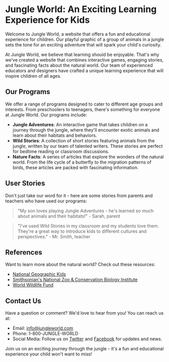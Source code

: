 <!--font:Poppins-->

# Jungle World: An Exciting Learning Experience for Kids

Welcome to Jungle World, a website that offers a fun and educational experience for children. Our playful graphic of a group of animals in a jungle sets the tone for an exciting adventure that will spark your child's curiosity.

At Jungle World, we believe that learning should be enjoyable. That's why we've created a website that combines interactive games, engaging stories, and fascinating facts about the natural world. Our team of experienced educators and designers have crafted a unique learning experience that will inspire children of all ages.

## Our Programs

We offer a range of programs designed to cater to different age groups and interests. From preschoolers to teenagers, there's something for everyone at Jungle World. Our programs include:

- **Jungle Adventures**: An interactive game that takes children on a journey through the jungle, where they'll encounter exotic animals and learn about their habitats and behaviors.
- **Wild Stories**: A collection of short stories featuring animals from the jungle, written by our team of talented writers. These stories are perfect for bedtime reading or classroom discussions.
- **Nature Facts**: A series of articles that explore the wonders of the natural world. From the life cycle of a butterfly to the migration patterns of birds, these articles are packed with fascinating information.

## User Stories

Don't just take our word for it - here are some stories from parents and teachers who have used our programs:

> "My son loves playing Jungle Adventures - he's learned so much about animals and their habitats!" - Sarah, parent

> "I've used Wild Stories in my classroom and my students love them. They're a great way to introduce kids to different cultures and perspectives." - Mr. Smith, teacher

## References

Want to learn more about the natural world? Check out these resources:

- [National Geographic Kids](#)
- [Smithsonian's National Zoo & Conservation Biology Institute](#)
- [World Wildlife Fund](#)

## Contact Us

Have a question or comment? We'd love to hear from you! You can reach us at:

- Email: info@jungleworld.com
- Phone: 1-800-JUNGLE-WORLD
- Social Media: Follow us on [Twitter](#) and [Facebook](#) for updates and news. 

Join us on an exciting journey through the jungle - it's a fun and educational experience your child won't want to miss!

<!--

Write me content for website with wallpaper which alt text is:

"A playful graphic of a group of animals in a jungle for a children's or education website"

The name/title of the page should not be 1:1 copy of the alt text but rather a real content of the website which is using this wallpaper.

- Use markdown format 
- Start with heading
- Heading should be short and concise
- The content should look like a real website 
- The website should not be about the wallpaper, wallpaper is just a related background
- Heading should be contain work "wallpaper" or "background"
- Include real sections like references, contact, user stories, etc. use things relevant to the page purpose.
- Feel free to use structure like headings, bullets, numbering, blockquotes, paragraphs, horizontal lines, etc.
- You can use formatting like bold or _italic_
- You can include UTF-8 emojis
- Links should be only #hash anchors (and you can refer to the document itself)
- Do not include images


---


# Welcome to the Jungle: Exploring the Wild Side of Learning

Looking for a fun and educational way to engage your child's curiosity? Look no further than our jungle-themed website! Our playful graphic of a group of animals in a jungle sets the tone for a wild adventure that will spark your child's imagination.

## About Us

At Jungle Learning, we believe that education should be fun and exciting. That's why we've created a website that combines interactive games, engaging stories, and fascinating facts about the natural world. Our team of experienced educators and designers have crafted a unique learning experience that will inspire children of all ages.

## Our Programs

We offer a range of programs designed to cater to different age groups and interests. From preschoolers to teenagers, there's something for everyone at Jungle Learning. Our programs include:

- **Jungle Adventures**: An interactive game that takes children on a journey through the jungle, where they'll encounter exotic animals and learn about their habitats and behaviors.
- **Wild Stories**: A collection of short stories featuring animals from the jungle, written by our team of talented writers. These stories are perfect for bedtime reading or classroom discussions.
- **Nature Facts**: A series of articles that explore the wonders of the natural world. From the life cycle of a butterfly to the migration patterns of birds, these articles are packed with fascinating information.

## User Stories

Don't just take our word for it - here are some stories from parents and teachers who have used our programs:

> "My son loves playing Jungle Adventures - he's learned so much about animals and their habitats!" - Sarah, parent

> "I've used Wild Stories in my classroom and my students love them. They're a great way to introduce kids to different cultures and perspectives." - Mr. Smith, teacher

## References

Want to learn more about the natural world? Check out these resources:

- [National Geographic Kids](#)
- [Smithsonian's National Zoo & Conservation Biology Institute](#)
- [World Wildlife Fund](#)

## Contact Us

Have a question or comment? We'd love to hear from you! You can reach us at:

- Email: info@junglelearning.com
- Phone: 1-800-JUNGLE-LEARNING
- Social Media: Follow us on [Twitter](#) and [Facebook](#) for updates and news. 

Join us on a journey through the jungle - it's a wild ride you won't want to miss!


---


Heading is too long, rewrite whole content.


---


# Discover the Jungle: A Fun and Educational Experience for Kids

Welcome to our jungle-themed website! Our playful graphic of a group of animals in a jungle sets the tone for an exciting adventure that will inspire your child's curiosity.

At Discover the Jungle, we believe that learning should be enjoyable. That's why we've created a website that combines interactive games, engaging stories, and fascinating facts about the natural world. Our team of experienced educators and designers have crafted a unique learning experience that will spark your child's imagination.

## Our Programs

We offer a range of programs designed to cater to different age groups and interests. From preschoolers to teenagers, there's something for everyone at Discover the Jungle. Our programs include:

- **Jungle Adventures**: An interactive game that takes children on a journey through the jungle, where they'll encounter exotic animals and learn about their habitats and behaviors.
- **Wild Stories**: A collection of short stories featuring animals from the jungle, written by our team of talented writers. These stories are perfect for bedtime reading or classroom discussions.
- **Nature Facts**: A series of articles that explore the wonders of the natural world. From the life cycle of a butterfly to the migration patterns of birds, these articles are packed with fascinating information.

## User Stories

Don't just take our word for it - here are some stories from parents and teachers who have used our programs:

> "My son loves playing Jungle Adventures - he's learned so much about animals and their habitats!" - Sarah, parent

> "I've used Wild Stories in my classroom and my students love them. They're a great way to introduce kids to different cultures and perspectives." - Mr. Smith, teacher

## References

Want to learn more about the natural world? Check out these resources:

- [National Geographic Kids](#)
- [Smithsonian's National Zoo & Conservation Biology Institute](#)
- [World Wildlife Fund](#)

## Contact Us

Have a question or comment? We'd love to hear from you! You can reach us at:

- Email: info@discoverthejungle.com
- Phone: 1-800-JUNGLE-LEARNING
- Social Media: Follow us on [Twitter](#) and [Facebook](#) for updates and news. 

Join us on an exciting journey through the jungle - it's a fun and educational experience your child won't want to miss!


---


Heading is too long, rewrite whole content.


---


# Jungle Fun: Explore the Wild Side of Learning

Welcome to Jungle Fun, a website that combines education and entertainment for children. Our playful graphic of a group of animals in a jungle sets the tone for an exciting adventure that will spark your child's curiosity.

Our team of experienced educators and designers have created a unique learning experience that will inspire children of all ages. We believe that learning should be fun and engaging, which is why we've developed a range of programs designed to cater to different age groups and interests.

## Our Programs

At Jungle Fun, we offer a variety of programs that will take your child on a journey through the jungle. Here are some of our most popular programs:

- **Jungle Adventures**: An interactive game that takes children on a journey through the jungle, where they'll encounter exotic animals and learn about their habitats and behaviors.
- **Wild Stories**: A collection of short stories featuring animals from the jungle, written by our team of talented writers. These stories are perfect for bedtime reading or classroom discussions.
- **Nature Facts**: A series of articles that explore the wonders of the natural world. From the life cycle of a butterfly to the migration patterns of birds, these articles are packed with fascinating information.

## User Stories

Here are some stories from parents and teachers who have used our programs:

> "My daughter loves playing Jungle Adventures - she's learned so much about animals and their habitats!" - Maria, parent

> "I've used Wild Stories in my classroom and my students love them. They're a great way to introduce kids to different cultures and perspectives." - Mrs. Johnson, teacher

## References

If you want to learn more about the natural world, check out these resources:

- [National Geographic Kids](#)
- [Smithsonian's National Zoo & Conservation Biology Institute](#)
- [World Wildlife Fund](#)

## Contact Us

Do you have any questions or comments? We'd love to hear from you! You can reach us at:

- Email: info@junglefun.com
- Phone: 1-800-JUNGLE-FUN
- Social Media: Follow us on [Twitter](#) and [Facebook](#) for updates and news.

Join us on a wild adventure through the jungle - it's an experience your child won't forget!


---


Heading is too long, rewrite whole content.


---


# Jungle World: An Exciting Learning Experience for Kids

Welcome to Jungle World, a website that offers a fun and educational experience for children. Our playful graphic of a group of animals in a jungle sets the tone for an exciting adventure that will spark your child's curiosity.

At Jungle World, we believe that learning should be enjoyable. That's why we've created a website that combines interactive games, engaging stories, and fascinating facts about the natural world. Our team of experienced educators and designers have crafted a unique learning experience that will inspire children of all ages.

## Our Programs

We offer a range of programs designed to cater to different age groups and interests. From preschoolers to teenagers, there's something for everyone at Jungle World. Our programs include:

- **Jungle Adventures**: An interactive game that takes children on a journey through the jungle, where they'll encounter exotic animals and learn about their habitats and behaviors.
- **Wild Stories**: A collection of short stories featuring animals from the jungle, written by our team of talented writers. These stories are perfect for bedtime reading or classroom discussions.
- **Nature Facts**: A series of articles that explore the wonders of the natural world. From the life cycle of a butterfly to the migration patterns of birds, these articles are packed with fascinating information.

## User Stories

Don't just take our word for it - here are some stories from parents and teachers who have used our programs:

> "My son loves playing Jungle Adventures - he's learned so much about animals and their habitats!" - Sarah, parent

> "I've used Wild Stories in my classroom and my students love them. They're a great way to introduce kids to different cultures and perspectives." - Mr. Smith, teacher

## References

Want to learn more about the natural world? Check out these resources:

- [National Geographic Kids](#)
- [Smithsonian's National Zoo & Conservation Biology Institute](#)
- [World Wildlife Fund](#)

## Contact Us

Have a question or comment? We'd love to hear from you! You can reach us at:

- Email: info@jungleworld.com
- Phone: 1-800-JUNGLE-WORLD
- Social Media: Follow us on [Twitter](#) and [Facebook](#) for updates and news. 

Join us on an exciting journey through the jungle - it's a fun and educational experience your child won't want to miss!


---


Write me a Google font which is best fitting for the website.

Pick from the list:
- Dancing Script
- Montserrat
- Lobster
- Raleway
- Roboto
- Lato
- Futura
- Great Vibes
- Playfair Display
- Inter
- Barlow Condensed
- Poppins
- Alegreya
- Open Sans
- IBM Plex Sans
- Orbitron
- Exo 2


Write just the font name nothing else.


---


Poppins

-->
